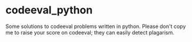 # codeeval_python
Some solutions to codeeval problems written in python. Please don't copy me to raise your score on codeeval; they can easily detect plagarism.
